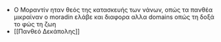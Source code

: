 - Ο Μοραντίν ηταν θεός της κατασκευής των νάνων, οπώς τα πανθέα μικραίναν ο moradin ελάβε και διαφορα αλλα domains οπώς τη δοξά το φώς τη ζωη
- [[Πανθεό Δεκάπολης]]